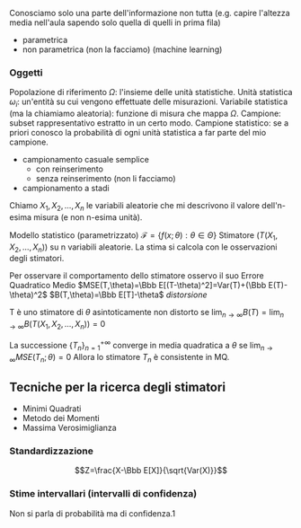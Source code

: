 Conosciamo solo una parte dell'informazione non tutta (e.g. capire l'altezza media nell'aula sapendo solo quella di quelli in prima fila)
- parametrica
- non parametrica (non la facciamo) (machine learning)

### Oggetti

Popolazione di riferimento $\Omega$: l'insieme delle unità statistiche.
Unità statistica $\omega_i$: un'entità su cui vengono effettuate delle misurazioni.
Variabile statistica (ma la chiamiamo aleatoria): funzione di misura che mappa $\Omega$.
Campione: subset rappresentativo estratto in un certo modo.
Campione statistico: se a priori conosco la probabilità di ogni unità statistica a far parte del mio campione.
- campionamento casuale semplice
   - con reinserimento
   - senza reinserimento (non li facciamo)
- campionamento a stadi

Chiamo $X_1, X_2, \dots,X_n$ le variabili aleatorie che mi descrivono il valore dell'n-esima misura (e non n-esima unità).

Modello statistico (parametrizzato) $\mathcal F=\{f(x;\theta):\theta\in\Theta\}$
Stimatore ($T(X_1,X_2,\dots,X_n$)) su n variabili aleatorie. La stima si calcola con le osservazioni degli stimatori.

Per osservare il comportamento dello stimatore osservo il suo
Errore Quadratico Medio
$MSE(T,\theta)=\Bbb E[(T-\theta)^2]=Var(T)+(\Bbb E(T)-\theta)^2$
$B(T,\theta)=\Bbb E[T]-\theta$  _distorsione_

T è uno stimatore di $\theta$ asintoticamente non distorto se $\lim_{n\to\infty}B(T)=\lim_{n\to\infty}B(T(X_1,X_2,\dots,X_n))=0$

La successione $\{T_n\}_{n=1}^{+\infty}$ converge in media quadratica a $\theta$ se $\lim_{n\to\infty} MSE(T_n;\theta)=0$
Allora lo stimatore $T_n$ è consistente in MQ.

## Tecniche per la ricerca degli stimatori
- Minimi Quadrati
- Metodo dei Momenti
- Massima Verosimiglianza


### Standardizzazione
$$Z=\frac{X-\Bbb E[X]}{\sqrt{Var(X)}}$$

### Stime intervallari (intervalli di confidenza)
Non si parla di probabilità ma di confidenza.1
